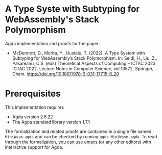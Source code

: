# A Type Syste with Subtyping for WebAssembly's Stack Polymorphism
Agda implementation and proofs for the paper:

+ McDermott, D., Morita, Y., Uustalu, T. (2022). A Type System with Subtyping for WebAssembly’s Stack Polymorphism. In: Seidl, H., Liu, Z., Pasareanu, C.S. (eds) Theoretical Aspects of Computing – ICTAC 2023. ICTAC 2022. Lecture Notes in Computer Science, vol 13572. Springer, Cham. https://doi.org/10.1007/978-3-031-17715-6_20

# Prerequisites

This implementation requires
+ Agda version 2.6.22
+ The Agda standard library version 1.7.1

The formalization and related proofs are contained in a single file named `MiniWasm.agda` and can be checked by running `agda MiniWasm.agda`.
To read through the formalization, you can use emacs (or any other editors) with interactive support for Agda.
